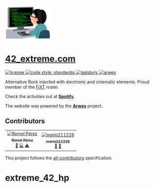 <img width="150" src="./src/images/favicon.png" alt="Soul Extract">

# [42_extreme.com](https://42_extreme.com)

<a href="https://github.com/42_extreme/42_extreme.com/blob/master/LICENSE">
  <img src="https://img.shields.io/github/license/42_extreme/42_extreme.com.svg?maxAge=2592000" alt="license" />
</a>
<a href="https://standardjs.com">
  <img src="https://img.shields.io/badge/code_style-standardjs-cccc44.svg?style=flat-square" alt="code style: standardjs">
</a>
<a href="http://gatsbyjs.org">
  <img src="https://img.shields.io/badge/maintained%20with-gatsby-663399.svg" alt="gatsbyjs" />
</a>
<a href="https://arwes.dev">
  <img src="https://img.shields.io/badge/powered%20by-arwes-02b2d4.svg" alt="arwes" />
</a>

Alternative Rock injected with electronic and cinematic elements.
Proud member of the [FiXT](https://www.fixtonline.com) roster.

Check the activities out at **[Spotify](https://open.spotify.com/artist/1cEPAqNFhmARDe0HgKOD3h)**.

The website was powered by the **[Arwes](https://arwes.dev)** project.

## Contributors

<!-- ALL-CONTRIBUTORS-LIST:START - Do not remove or modify this section -->
<!-- prettier-ignore -->
<table><tr><td align="center"><a href="https://RomelPerez.com"><img src="https://avatars2.githubusercontent.com/u/1393135?v=4" width="100px;" alt="Romel Pérez"/><br /><sub><b>Romel Pérez</b></sub></a><br /><a href="#projectManagement-romelperez" title="Project Management">📆</a> <a href="https://github.com/42_extreme/42_extreme.com/commits?author=romelperez" title="Code">💻</a> <a href="https://github.com/42_extreme/42_extreme.com/commits?author=romelperez" title="Tests">⚠️</a></td><td align="center"><a href="https://github.com/mario211226"><img src="https://avatars2.githubusercontent.com/u/26547973?v=4" width="100px;" alt="mario211226"/><br /><sub><b>mario211226</b></sub></a><br /><a href="#design-mario211226" title="Design">🎨</a> <a href="#ideas-mario211226" title="Ideas, Planning, & Feedback">🤔</a></td></tr></table>

<!-- ALL-CONTRIBUTORS-LIST:END -->

This project follows the [all-contributors](https://github.com/kentcdodds/all-contributors)
specification.
# extreme_42_hp
